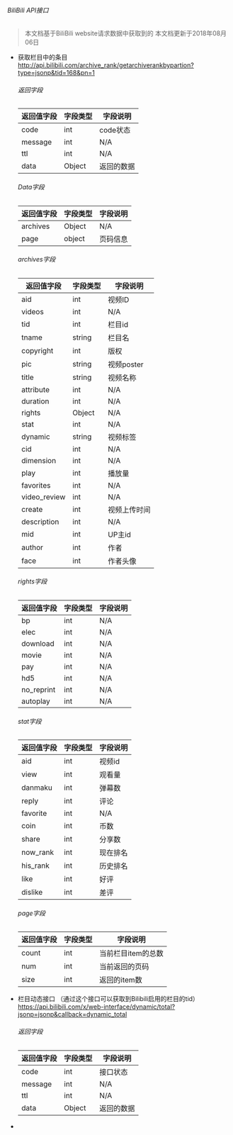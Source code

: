 ###### BiliBili API接口
> 本文档基于BiliBili website请求数据中获取到的
> 本文档更新于2018年08月06日

- 获取栏目中的条目
   http://api.bilibili.com/archive_rank/getarchiverankbypartion?type=jsonp&tid=168&pn=1
   ###### 返回字段
   |返回值字段|字段类型|字段说明|
   |---|---|---|
   |code|int|code状态|
   |message|int|N/A|
   |ttl|int|N/A|
   |data|Object|返回的数据|

   ###### Data字段
   |返回值字段|字段类型|字段说明|
   |---|---|---|
   |archives|Object|N/A|
   |page|object|页码信息|

   ###### archives字段
   |返回值字段|字段类型|字段说明|
   |---|---|---|
   |aid|int|视频ID|
   |videos|int|N/A|
   |tid|int|栏目id|
   |tname|string|栏目名|
   |copyright|int|版权|
   |pic|string|视频poster|
   |title|string|视频名称|
   |attribute|int|N/A|
   |duration|int|N/A|
   |rights|Object|N/A|
   |stat|int|N/A|
   |dynamic|string|视频标签|
   |cid|int|N/A|
   |dimension|int|N/A|
   |play|int|播放量|
   |favorites|int|N/A|
   |video_review|int|N/A|
   |create|int|视频上传时间|
   |description|int|N/A|
   |mid|int|UP主id|
   |author|int|作者|
   |face|int|作者头像|

   ###### rights字段
   |返回值字段|字段类型|字段说明|
   |---|---|---|
   |bp|int|N/A|
   |elec|int|N/A|
   |download|int|N/A|
   |movie|int|N/A|
   |pay|int|N/A|
   |hd5|int|N/A|
   |no_reprint|int|N/A|
   |autoplay|int|N/A|

   ###### stat字段
   |返回值字段|字段类型|字段说明|
   |---|---|---|
   |aid|int|视频id|
   |view|int|观看量|
   |danmaku|int|弹幕数|
   |reply|int|评论|
   |favorite|int|N/A|
   |coin|int|币数|
   |share|int|分享数|
   |now_rank|int|现在排名|
   |his_rank|int|历史排名|
   |like|int|好评|
   |dislike|int|差评|

   ###### page字段
   |返回值字段|字段类型|字段说明|
   |---|---|---|
   |count|int|当前栏目item的总数|
   |num|int|当前返回的页码|
   |size|int|返回的item数|

- 栏目动态接口 （通过这个接口可以获取到Bilibili启用的栏目的tid）
  https://api.bilibili.com/x/web-interface/dynamic/total?jsonp=jsonp&callback=dynamic_total
  
  ###### 返回字段
  |返回值字段|字段类型|字段说明|
  |---|---|---|
  |code|int|接口状态|
  |message|int|N/A|
  |ttl|int|N/A|
  |data|Object|返回的数据|
  
- 